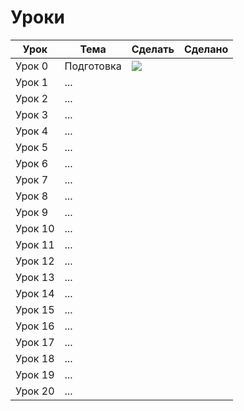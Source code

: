 # Уроки

|Урок|Тема|Сделать|Сделано|
|-|-|-|-|
|Урок 0|Подготовка|![](https://github.com/AWATV.png?size=35)| |
|Урок 1|...|||
|Урок 2|...|||
|Урок 3|...|||
|Урок 4|...|||
|Урок 5|...|||
|Урок 6|...|||
|Урок 7|...|||
|Урок 8|...|||
|Урок 9|...|||
|Урок 10|...|||
|Урок 11|...|||
|Урок 12|...|||
|Урок 13|...|||
|Урок 14|...|||
|Урок 15|...|||
|Урок 16|...|||
|Урок 17|...|||
|Урок 18|...|||
|Урок 19|...|||
|Урок 20|...|||
